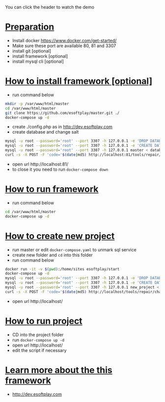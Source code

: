 You can click the header to watch the demo

# [Preparation](https://youtu.be/XAsPVBlLBnI?t=17)
 * Install docker https://www.docker.com/get-started/
 * Make sure these port are available 80, 81 and 3307
 * install git [optional]
 * install framework [optional]
 * install mysql cli [optional]

# [How to install framework [optional]](https://youtu.be/XAsPVBlLBnI?t=316)
 * run command below
 ```bash
 mkdir -p /var/www/html/master
 cd /var/www/html/master
 git clone https://github.com/esoftplay/master.git ./
 docker-compose up -d
 ```
 * create ./config.php as in http://dev.esoftplay.com
 * create database and change salt
 ```bash
 mysql -u root --password='root' --port 3307 -h 127.0.0.1 -e 'DROP DATABASE IF EXISTS master'
 mysql -u root --password='root' --port 3307 -h 127.0.0.1 -e 'CREATE DATABASE IF NOT EXISTS master'
 mysql -u root --password='root' --port 3307 -h 127.0.0.1 master < database.sql
 curl -s -X POST -F 'code='$(date|md5) http://localhost:81/tools/repair/change_salt > /dev/null
 ```
 * open url http://localhost:81/
 * to close it you need to run `docker-compose down`

# [How to run framework](https://youtu.be/XAsPVBlLBnI?t=695)
 * run command below
```bash
cd /var/www/html/master
docker-compose up -d
```

# [How to create new project](https://youtu.be/XAsPVBlLBnI?t=861)
 * run master or edit `docker-compose.yaml` to unmark sql service
 * create new folder and `cd` into this folder
 * run command below
 ```bash
 docker run -it -v $(pwd):/home/sites esoftplay/start
 docker-compose up -d
 mysql -u root --password='root' --port 3307 -h 127.0.0.1 -e 'DROP DATABASE IF EXISTS new_project'
 mysql -u root --password='root' --port 3307 -h 127.0.0.1 -e 'CREATE DATABASE IF NOT EXISTS new_project'
 mysql -u root --password='root' --port 3307 -h 127.0.0.1 new_project < database.sql
 curl -s -X POST -F 'code='$(date|md5) http://localhost/tools/repair/change_salt > /dev/null
 ```
 * open url http://localhost/

# [How to run project](https://youtu.be/XAsPVBlLBnI?t=1412)
 * CD into the project folder
 * run `docker-compose up -d`
 * open url http://localhost/
 * edit the script if necessary

# [Learn more about the this framework](https://youtu.be/XAsPVBlLBnI?t=1568)
 * http://dev.esoftplay.com
